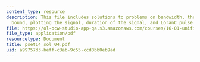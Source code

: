 ```yaml
---
content_type: resource
description: This file includes solutions to problems on bandwidth, theoretical lower
  bound, plotting the signal, duration of the signal, and LoranC pulse.
file: https://ol-ocw-studio-app-qa.s3.amazonaws.com/courses/16-01-unified-engineering-i-ii-iii-iv-fall-2005-spring-2006/a99757d3beffc3ab9c55ccd8bb0eb9ad_pset14_sol_04.pdf
file_type: application/pdf
resourcetype: Document
title: pset14_sol_04.pdf
uid: a99757d3-beff-c3ab-9c55-ccd8bb0eb9ad
---
```

